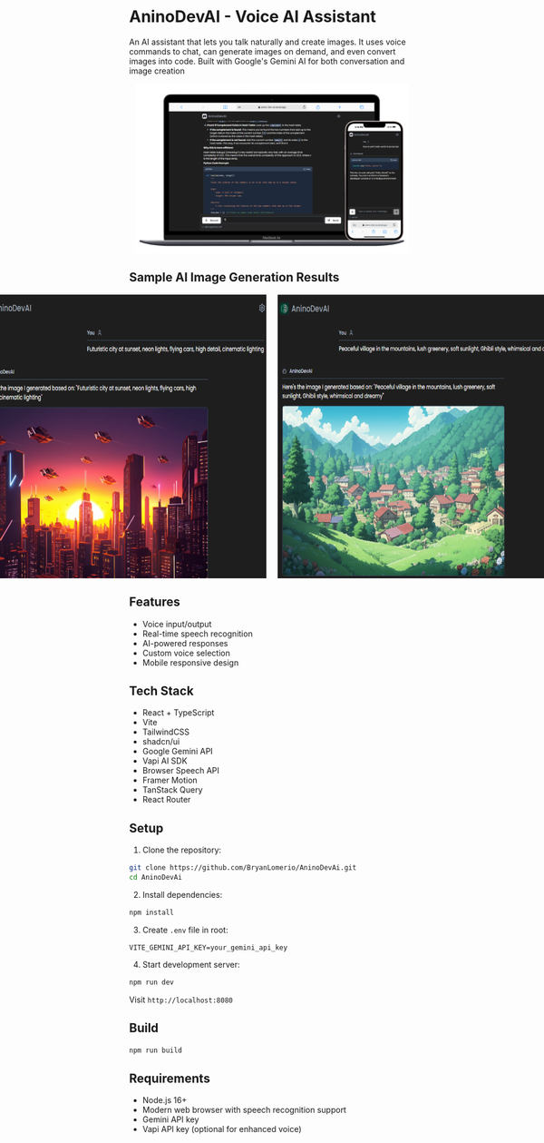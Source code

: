 # AninoDevAI - Voice AI Assistant
An AI assistant that lets you talk naturally and create images. It uses voice commands to chat, can generate images on demand, and even convert images into code. Built with Google's Gemini AI for both conversation and image creation

<div align="center" style="display: flex; justify-content: center; gap: 20px;">
  <img src="public/devai.png" alt="AninoDevAI Logo" width="auto" height="300"/>
</div>

## Sample AI Image Generation Results
<div align="center" style="display: flex; justify-content: center; gap: 20px;">
 <img src="public/future.png" alt="AninoDevAI Logo" width="auto" height="500"/>
  <img src="public/village.png" alt="AninoDevAI Logo" width="auto" height="500"/>
</div>


## Features
- Voice input/output
- Real-time speech recognition
- AI-powered responses
- Custom voice selection
- Mobile responsive design

## Tech Stack
- React + TypeScript
- Vite
- TailwindCSS
- shadcn/ui
- Google Gemini API
- Vapi AI SDK
- Browser Speech API
- Framer Motion
- TanStack Query
- React Router

## Setup

1. Clone the repository:
```bash
git clone https://github.com/BryanLomerio/AninoDevAi.git
cd AninoDevAi
```

2. Install dependencies:
```bash
npm install
```

3. Create `.env` file in root:
```env
VITE_GEMINI_API_KEY=your_gemini_api_key
```

4. Start development server:
```bash
npm run dev
```

Visit `http://localhost:8080`

## Build

```bash
npm run build
```

## Requirements
- Node.js 16+
- Modern web browser with speech recognition support
- Gemini API key
- Vapi API key (optional for enhanced voice)

